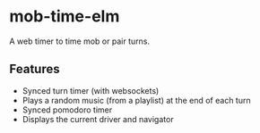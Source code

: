 # mob-time-elm
A web timer to time mob or pair turns.

## Features
- Synced turn timer (with websockets) 
- Plays a random music (from a playlist) at the end of each turn
- Synced pomodoro timer
- Displays the current driver and navigator

